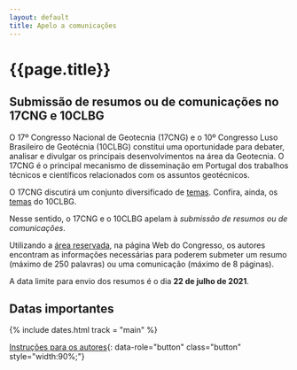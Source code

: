 ```yaml
---
layout: default
title: Apelo a comunicações
---
```


# {{page.title}}

## Submissão de resumos ou de comunicações no 17CNG e 10CLBG

O 17º Congresso Nacional de Geotecnia (17CNG) e o 10º Congresso Luso Brasileiro de Geotécnia (10CLBG) constitui uma oportunidade para debater, analisar e divulgar os principais desenvolvimentos na área da Geotecnia. 
O 17CNG é o principal mecanismo de disseminação em Portugal dos trabalhos técnicos e científicos relacionados com os assuntos geotécnicos.

O 17CNG discutirá um conjunto diversificado de [temas](objectives-CNG.html).
Confira, ainda, os [temas](objectives-CLBG.html) do 10CLBG. 

Nesse sentido, o 17CNG e o 10CLBG apelam à *submissão de resumos ou de comunicações*.
 
Utilizando a [área reservada](submission-CNG.html), na página Web do Congresso, 
os autores encontram as informações necessárias para poderem submeter
um resumo (máximo de 250 palavras) ou uma comunicação (máximo de 8 páginas).

A data limite para envio dos resumos é o dia **22 de julho de 2021**.


## <i class="fa fa-calendar"></i> Datas importantes

{% include dates.html track = "main" %}

[Instruções para os autores](submission-CNG.html){: data-role="button" class="button" style="width:90%;"}
